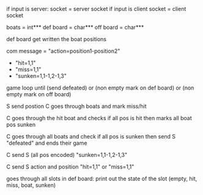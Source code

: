 
if input is server:
  socket = server socket
if input is client
  socket = client socket

boats = int***
def board = char***
off board = char***

def board get written the boat positions

com message = "action=position1-position2"
  - "hit=1,1"
  - "miss=1,1"
  - "sunken=1,1-1,2-1,3"

game loop until (send defeated) or (non empty mark on def board) or (non empty mark on off board)

S send postion
C goes through boats and mark miss/hit

C goes through the hit boat and checks if all pos is hit
  then marks all boat pos sunken

  C goes through all boats and check if all pos is sunken
    then send S "defeated" and ends their game

  C send S (all pos encoded) "sunken=1,1-1,2-1,3"

C send S action and position "hit=1,1" or "miss=1,1"

goes through all slots in def board:
  print out the state of the slot (empty, hit, miss, boat, sunken)
